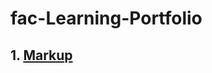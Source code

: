 # fac-Learning-Portfolio

## 1. [Markup](https://github.com/LauraK0/fac-Learning-Portfolio/blob/main/Learning-Portfolio/Markup.md)
